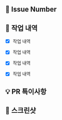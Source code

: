 ## 🔗 Issue Number
 <!--- close #이슈번호 -->


## 📝 작업 내역
 <!--- 구현 내용 및 변경 사항, 관련 이슈에 대해 간단하게 작성해주세요.-->
- [X] 작업 내역
- [X] 작업 내역
- [X] 작업 내역
- [X] 작업 내역


## 💡 PR 특이사항
 <!--- PR을 볼 때 팀원에게 알려야 할 특이사항, 논의해야할 부분 등을 알려주세요.-->


## 📸 스크린샷
 <!---선택 사항입니다. 사용하지 않으면 삭제해주세요.-->
